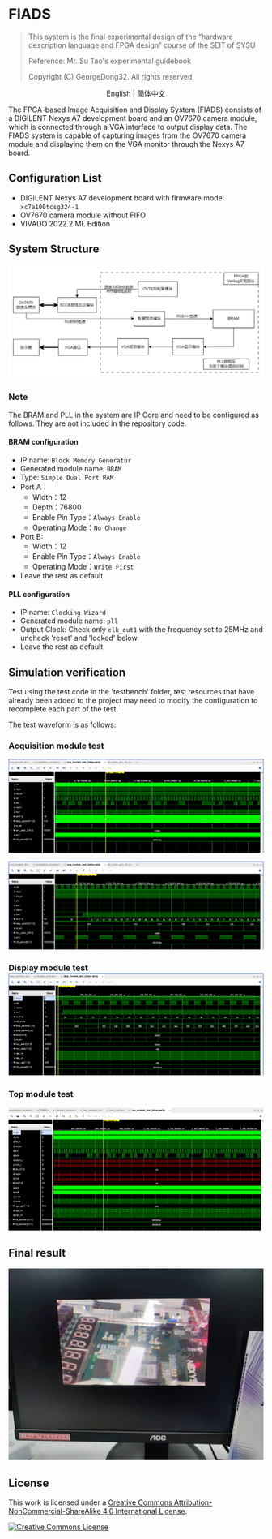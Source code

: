 # FIADS

> This system is the final experimental design of the “hardware description language and FPGA design” course of the SEIT of SYSU
>
> Reference: Mr. Su Tao's experimental guidebook
>
> Copyright (C) GeorgeDong32. All rights reserved.

  <p align="center">
    <a href="./README-EN.md">English</a>
    |
    <a href="./README.md">简体中文</a>
   </p>

The FPGA-based Image Acquisition and Display System (FIADS) consists of a DIGILENT Nexys A7 development board and an OV7670 camera module, which is connected through a VGA interface to output display data. The FIADS system is capable of capturing images from the OV7670 camera module and displaying them on the VGA monitor through the Nexys A7 board.

## Configuration List

- DIGILENT Nexys A7 development board with firmware model `xc7a100tcsg324-1`
- OV7670 camera module without FIFO
- VIVADO 2022.2 ML Edition

## System Structure

![image-20230703110416659](https://raw.githubusercontent.com/GeorgeDong32/PicGo-Storage/main/202307031104808.png)

### Note

The BRAM and PLL in the system are IP Core and need to be configured as follows. They are not included in the repository code.

#### BRAM configuration

* IP name: `Block Memory Generator`
* Generated module name: `BRAM`
* Type: `Simple Dual Port RAM`
* Port A：
  * Width：12
  * Depth：76800
  * Enable Pin Type：`Always Enable`
  * Operating Mode：`No Change`
* Port B:
  * Width：12
  * Enable Pin Type：`Always Enable`
  * Operating Mode：`Write First`
* Leave the rest as default

#### PLL configuration

* IP name: `Clocking Wizard`
* Generated module name: `pll`
* Output Clock: Check only `clk_out1` with the frequency set to 25MHz and uncheck 'reset' and 'locked' below
* Leave the rest as default

## Simulation verification

Test using the test code in the 'testbench' folder, test resources that have already been added to the project may need to modify the configuration to recomplete each part of the test.

The test waveform is as follows:

### Acquisition module test

![image-20230703115025971](https://raw.githubusercontent.com/GeorgeDong32/PicGo-Storage/main/202307031150096.png)

![image-20230703115035757](https://raw.githubusercontent.com/GeorgeDong32/PicGo-Storage/main/202307031150838.png)

### Display module test![image-20230703115102717](https://raw.githubusercontent.com/GeorgeDong32/PicGo-Storage/main/202307031151799.png)

### Top module test

![image-20230703115127466](https://raw.githubusercontent.com/GeorgeDong32/PicGo-Storage/main/202307031151535.png)

## Final result

![image-20230703115407957](https://raw.githubusercontent.com/GeorgeDong32/PicGo-Storage/main/202307031154435.png)

## License

This work is licensed under a <a rel="license" href="http://creativecommons.org/licenses/by-nc-sa/4.0/">Creative Commons Attribution-NonCommercial-ShareAlike 4.0 International License</a>.

<a rel="license" href="http://creativecommons.org/licenses/by-nc-sa/4.0/"><img alt="Creative Commons License" style="border-width:0" src="https://i.creativecommons.org/l/by-nc-sa/4.0/88x31.png" /></a>

